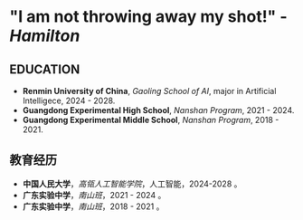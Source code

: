 # "I am not throwing away my shot!" - *Hamilton*

## EDUCATION
- **Renmin University of China**, *Gaoling School of AI*, major in Artificial Intelligece, 2024 - 2028.
- **Guangdong Experimental High School**, *Nanshan Program*, 2021 - 2024.
- **Guangdong Experimental Middle School**, *Nanshan Program*, 2018 - 2021.

## 教育经历
- **中国人民大学**，*高瓴人工智能学院*，人工智能，2024-2028 。
- **广东实验中学**，*南山班*，2021 - 2024 。
- **广东实验中学**，*南山班*，2018 - 2021 。
